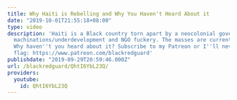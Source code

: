 ```yaml
---
title: Why Haiti is Rebelling and Why You Haven't Heard About it
date: "2019-10-01T21:55:18+08:00"
type: video
description: 'Haiti is a Black country torn apart by a neocolonial government, imperialist
  machinations/underdevelopment and NGO fuckery. The masses are currently in rebellion.
  Why haven''t you heard about it? Subscribe to my Patreon or I''ll never iron my
  flag: https://www.patreon.com/blackredguard'
publishdate: "2019-09-29T20:59:46.000Z"
url: /blackredguard/QhtI6YbL23Q/
providers:
  youtube:
    id: QhtI6YbL23Q
---
```

